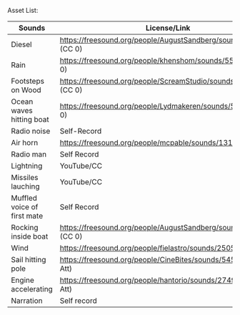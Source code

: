 Asset List:

| Sounds  |  License/Link |
| ------------- | ------------- |
| Diesel| https://freesound.org/people/AugustSandberg/sounds/264864/ (CC 0)|
| Rain | https://freesound.org/people/khenshom/sounds/557376/ (CC 0) |
| Footsteps on Wood  |  https://freesound.org/people/ScreamStudio/sounds/392604/ (CC 0)|
| Ocean waves hitting boat  | https://freesound.org/people/Lydmakeren/sounds/510899/  (CC 0) |
| Radio noise | Self-Record |
| Air horn | https://freesound.org/people/mcpable/sounds/131930/ (CC 0)|
| Radio man | Self Record  |
| Lightning | YouTube/CC |
| Missiles lauching| YouTube/CC  |
| Muffled voice of first mate | Self Record |
| Rocking inside boat | https://freesound.org/people/AugustSandberg/sounds/265553/ (CC 0) |
| Wind| https://freesound.org/people/fielastro/sounds/250503/ (CC 0) |
| Sail hitting pole | https://freesound.org/people/CineBites/sounds/545843/ (CC Att)|
| Engine accelerating | https://freesound.org/people/hantorio/sounds/274910/ (CC Att) |
| Narration | Self record |
